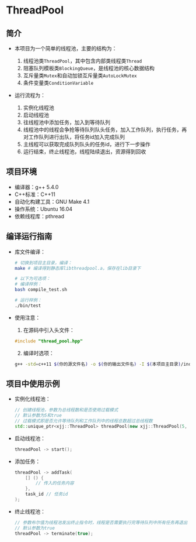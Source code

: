 # ThreadPool

## 简介

- 本项目为一个简单的线程池，主要的结构为：

    1. 线程池类`ThreadPool`，其中包含内部类线程类`Thread`
    2. 阻塞队列模板类`BlockingQueue`，是线程池的核心数据结构
    3. 互斥量类`Mutex`和自动加锁互斥量类`AutoLockMutex`
    4. 条件变量类`ConditionVariable`

- 运行流程为：
    1. 实例化线程池
    2. 启动线程池
    3. 往线程池中添加任务，加入到等待队列
    4. 线程池中的线程会争抢等待队列队头任务，加入工作队列，执行任务，再对工作队列进行出队，将任务id加入完成队列
    5. 主线程可以获取完成队列队头的任务id，进行下一步操作
    6. 运行结束，终止线程池，线程陆续退出，资源得到回收

## 项目环境

- 编译器：g++ 5.4.0
- C++标准：C++11
- 自动化构建工具：GNU Make 4.1
- 操作系统：Ubuntu 16.04
- 依赖线程库：pthread

## 编译运行指南
- 库文件编译：
    ```bash
    # 切换到项目主目录，编译：
    make # 编译得到静态库libthreadpool.a，保存在lib目录下

    # 以下为可选项：
    # 编译样例：
    bash compile_test.sh

    # 运行样例：
    ./bin/test
    ```

- 使用注意：

    1. 在源码中引入头文件：
    ```cpp
    #include "thread_pool.hpp"
    ```
    2. 编译时选项：
    ```bash
    g++ -std=c++11 $(你的源文件名) -o $(你的输出文件名) -I $(本项目主目录)/include -L $(本项目主目录)/lib -lpthread -lthreadpool
    ```

## 项目中使用示例

- 实例化线程池：
    ```cpp
    // 创建线程池，参数为总线程数和是否使用过载模式
    // 默认参数为5和true
    // 过载模式即是否允许等待队列和工作队列中的线程总数超过总线程数
    std::unique_ptr<xjj::ThreadPool> threadPool(new xjj::ThreadPool(5, true));
    ```
- 启动线程池：
    ```cpp
    threadPool -> start();
    ```
- 添加任务：
    ```cpp
    threadPool -> addTask(
        [] () {
            // 传入的任务内容
        },
        task_id // 任务id
    );
    ```

- 终止线程池：
    ```cpp
    // 参数布尔值为线程池发出终止指令时，线程是否需要执行完等待队列中所有任务再退出
    // 默认参数为true
    threadPool -> terminate(true);
    ```